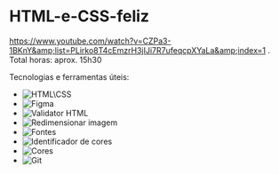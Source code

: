 # HTML-e-CSS-feliz
https://www.youtube.com/watch?v=CZPa3-1BKnY&amp;list=PLirko8T4cEmzrH3jIJi7R7ufeqcpXYaLa&amp;index=1 . Total horas: aprox. 15h30

Tecnologias e ferramentas úteis:<br>
- ![HTML\CSS](https://developer.mozilla.org/pt-BR/docs/Web/HTML)<br>
- ![Figma](https://www.figma.com)<br>
- ![Validator HTML](https://validator.w3.org/) <br>
- ![Redimensionar imagem](https://www.iloveimg.com/pt/redimensionar-imagem#resize-options,pixels)
- ![Fontes](https://fonts.google.com/)
- ![Identificador de cores](https://imagecolorpicker.com/pt-pt)
- ![Cores](https://coolors.co/)
- ![Git](https://git-scm.com/)
